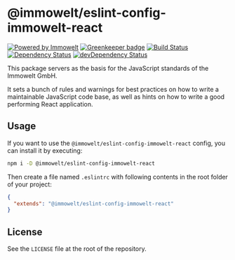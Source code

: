 # @immowelt/eslint-config-immowelt-react

[![Powered by Immowelt](https://img.shields.io/badge/powered%20by-immowelt-yellow.svg?colorB=ffb200)](https://stackshare.io/immowelt-group/)
[![Greenkeeper badge](https://badges.greenkeeper.io/ImmoweltGroup/eslint-config-immowelt-react.svg)](https://greenkeeper.io/)
[![Build Status](https://travis-ci.org/ImmoweltGroup/eslint-config-immowelt-react.svg?branch=master)](https://travis-ci.org/ImmoweltGroup/eslint-config-immowelt-react)
[![Dependency Status](https://david-dm.org/ImmoweltGroup/eslint-config-immowelt-react.svg)](https://david-dm.org/ImmoweltGroup/eslint-config-immowelt-react)
[![devDependency Status](https://david-dm.org/ImmoweltGroup/eslint-config-immowelt-react/dev-status.svg)](https://david-dm.org/ImmoweltGroup/eslint-config-immowelt-react#info=devDependencies&view=table)

This package servers as the basis for the JavaScript standards of the Immowelt GmbH.

It sets a bunch of rules and warnings for best practices on how to write a maintainable JavaScript code base, as well as hints on how to write a good performing React application.

## Usage
If you want to use the `@immowelt/eslint-config-immowelt-react` config, you can install it by executing:
```bash
npm i -D @immowelt/eslint-config-immowelt-react
```

Then create a file named `.eslintrc` with following contents in the root folder of your project:

```json
{
  "extends": "@immowelt/eslint-config-immowelt-react"
}
```

## License
See the `LICENSE` file at the root of the repository.
